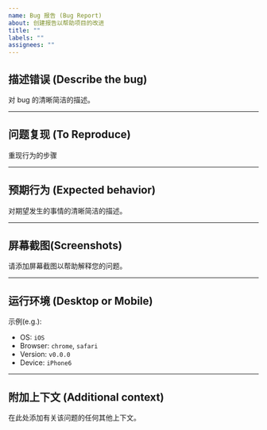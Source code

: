 ```yaml
---
name: Bug 报告 (Bug Report)
about: 创建报告以帮助项目的改进
title: ""
labels: ""
assignees: ""
---
```


## 描述错误 (Describe the bug)

对 bug 的清晰简洁的描述。

---

## 问题复现 (To Reproduce)

重现行为的步骤

---

## 预期行为 (Expected behavior)

对期望发生的事情的清晰简洁的描述。

---

## 屏幕截图(Screenshots)

请添加屏幕截图以帮助解释您的问题。

---

## 运行环境 (Desktop or Mobile)

示例(e.g.):

- OS: `iOS`
- Browser: `chrome`, `safari`
- Version: `v0.0.0`
- Device: `iPhone6`

---

## 附加上下文 (Additional context)

在此处添加有关该问题的任何其他上下文。

